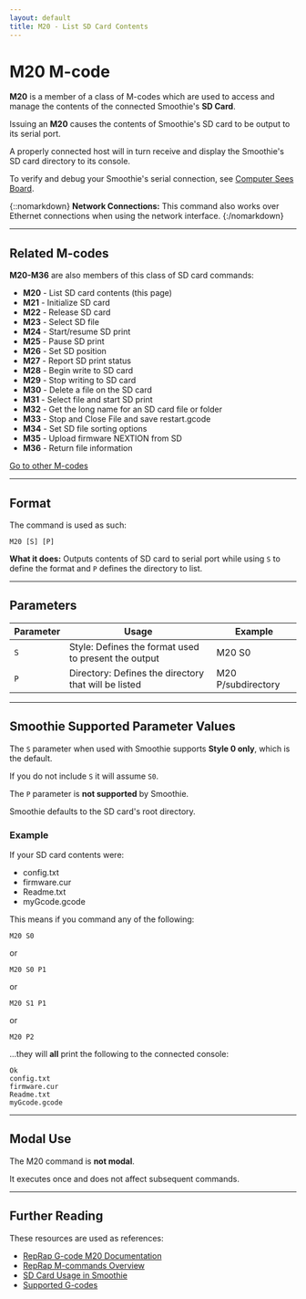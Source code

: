 ```yaml
---
layout: default
title: M20 - List SD Card Contents
---
```


# M20 M-code

**M20** is a member of a class of M-codes which are used to access and manage the contents of the connected Smoothie's **SD Card**.

Issuing an **M20** causes the contents of Smoothie's SD card to be output to its serial port.

A properly connected host will in turn receive and display the Smoothie's SD card directory to its console.

To verify and debug your Smoothie's serial connection, see [Computer Sees Board](debug-computer-sees-board).

{::nomarkdown}
<sl-alert variant="neutral" open>
  <sl-icon slot="icon" name="info-circle"></sl-icon>
  <strong>Network Connections:</strong> This command also works over Ethernet connections when using the network interface.
</sl-alert>
{:/nomarkdown}

---

## Related M-codes

**M20-M36** are also members of this class of SD card commands:

- **M20** - List SD card contents (this page)
- **M21** - Initialize SD card
- **M22** - Release SD card
- **M23** - Select SD file
- **M24** - Start/resume SD print
- **M25** - Pause SD print
- **M26** - Set SD position
- **M27** - Report SD print status
- **M28** - Begin write to SD card
- **M29** - Stop writing to SD card
- **M30** - Delete a file on the SD card
- **M31** - Select file and start SD print
- **M32** - Get the long name for an SD card file or folder
- **M33** - Stop and Close File and save restart.gcode
- **M34** - Set SD file sorting options
- **M35** - Upload firmware NEXTION from SD
- **M36** - Return file information

[Go to other M-codes](supported-g-codes)

---

## Format

The command is used as such:

```gcode
M20 [S] [P]
```

**What it does:** Outputs contents of SD card to serial port while using `S` to define the format and `P` defines the directory to list.

---

## Parameters

| Parameter | Usage | Example |
| --------- | ----- | ------- |
| `S` | Style: Defines the format used to present the output | M20 S0 |
| `P` | Directory: Defines the directory that will be listed | M20 P/subdirectory |

---

## Smoothie Supported Parameter Values

The `S` parameter when used with Smoothie supports **Style 0 only**, which is the default.

If you do not include `S` it will assume `S0`.

The `P` parameter is **not supported** by Smoothie.

Smoothie defaults to the SD card's root directory.

### Example

If your SD card contents were:

- config.txt
- firmware.cur
- Readme.txt
- myGcode.gcode

This means if you command any of the following:

```gcode
M20 S0
```

or

```gcode
M20 S0 P1
```

or

```gcode
M20 S1 P1
```

or

```gcode
M20 P2
```

...they will **all** print the following to the connected console:

```
Ok
config.txt
firmware.cur
Readme.txt
myGcode.gcode
```

---

## Modal Use

The M20 command is **not modal**.

It executes once and does not affect subsequent commands.

---

## Further Reading

These resources are used as references:

- [RepRap G-code M20 Documentation](http://reprap.org/wiki/G-code#M20:_List_SD_card)
- [RepRap M-commands Overview](http://reprap.org/wiki/G-code#M-commands)
- [SD Card Usage in Smoothie](sd-card)
- [Supported G-codes](supported-g-codes)
